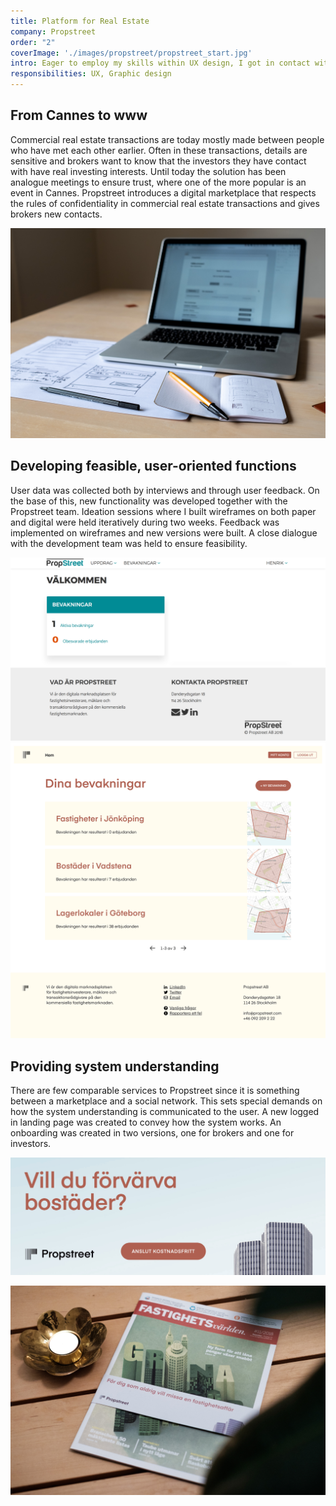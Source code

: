 ```yaml
---
title: Platform for Real Estate
company: Propstreet
order: "2"
coverImage: './images/propstreet/propstreet_start.jpg'
intro: Eager to employ my skills within UX design, I got in contact with a startup called Propstreet in Stockholm. They had launched a marketplace for commercial real estate half a year earlier and wanted to take both functionality and UX to the next level. I became responsible for translating these ambitions to a fully functional website thoroughly based on user feedback.
responsibilities: UX, Graphic design
---
```

## From Cannes to www
Commercial real estate transactions are today mostly made between people who have met each other earlier. Often in these transactions, details are sensitive and brokers want to know that the investors they have contact with have real investing interests. Until today the solution has been analogue meetings to ensure trust, where one of the more popular is an event in Cannes. Propstreet introduces a digital marketplace that respects the rules of confidentiality in commercial real estate transactions and gives brokers new contacts.

![Wireframing](./images/propstreet/wireframing.jpg)

## Developing feasible, user-oriented functions
User data was collected both by interviews and through user feedback. On the base of this, new functionality was developed together with the Propstreet team. Ideation sessions where I built wireframes on both paper and digital were held iteratively during two weeks. Feedback was implemented on wireframes and new versions were built. A close dialogue with the development team was held to ensure feasibility.

![Old start screen](./images/propstreet/old_start.png)
![New start screen](./images/propstreet/new_start.png)

## Providing system understanding

There are few comparable services to Propstreet since it is something between a marketplace and a social network. This sets special demands on how the system understanding is communicated to the user. A new logged in landing page was created to convey how the system works. An onboarding was created in two versions, one for brokers and one for investors.

![Ad](./images/propstreet/ad.gif)

![Magazine](./images/propstreet/magazine.jpg)